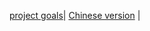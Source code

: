 
<html>
<head>
<title> Working title </title>
</head>
<style>

body {
  background-color: rgb(252,237,239);
}

h1 {
  color: rgba(79,79,79,1);
  text-align: center;
}

p {
  font-family: arial;
  font-size: 20px;
}
</style>
<body>
<nav>
<a href="/projectgoals.html/">project goals</a>|
<a href="organization_and_focus_in_remote_learning/Guide_to_scheduling_chinese.md/">Chinese version</a> |
